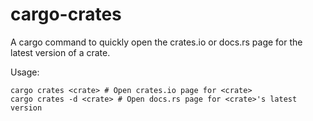# cargo-crates

A cargo command to quickly open the crates.io or docs.rs page for the latest version of a crate.

Usage:

```shell
cargo crates <crate> # Open crates.io page for <crate>
cargo crates -d <crate> # Open docs.rs page for <crate>'s latest version
```